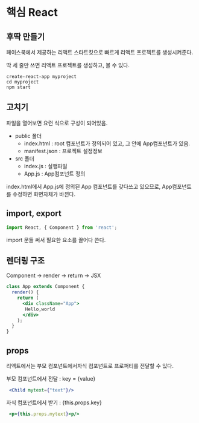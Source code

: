 # 핵심 React



## 후딱 만들기

페이스북에서 제공하는 리액트 스타트킷으로 빠르게 리액트 프로젝트를 생성시켜준다.

딱 세 줄만 쓰면 리액트 프로젝트를 생성하고, 볼 수 있다. 

```shell
create-react-app myproject
cd myproject
npm start
```



## 고치기

파일을 열어보면 요런 식으로 구성이 되어있음.

- public 폴더 
  - index.html : root 컴포넌트가 정의되어 있고, 그 안에 App컴포넌트가 있음.
  - manifest.json : 프로젝트 설정정보
- src 폴더
  - index.js : 실행파일
  - App.js : App컴포넌트 정의



index.html에서 App.js에 정의된 App 컴포넌트를 갖다쓰고 있으므로, App컴포넌트를 수정하면 화면자체가 바뀐다. 



## import, export

```javascript
import React, { Component } from 'react';
```

import 문들 써서 필요한 요소를 끌어다 쓴다. 



## 렌더링 구조

Component -> render -> return -> JSX

```jsx
class App extends Component {
  render() {
    return (
      <div className="App">
       Hello,world
      </div>
    );
  }
}
```



## props

리액트에서는 부모 컴포넌트에서자식 컴포넌트로 프로퍼티를 전달할 수 있다. 



부모 컴포넌트에서 전달 : key = {value}

```jsx
 <Child mytext={"text"}/>
```



자식 컴포넌트에서 받기 : {this.props.key}

```jsx
 <p>{this.props.mytext}<p/>
```

